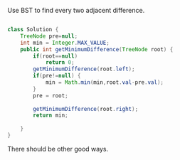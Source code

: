 
Use BST to find every two adjacent difference.

```Java

class Solution {
    TreeNode pre=null;
    int min = Integer.MAX_VALUE;
    public int getMinimumDifference(TreeNode root) {
        if(root==null)
            return 0;
        getMinimumDifference(root.left);
        if(pre!=null) {
            min = Math.min(min,root.val-pre.val);
        }
        pre = root;
        
        getMinimumDifference(root.right);       
        return min;
            
    }
}

```

There should be other good ways.